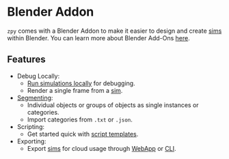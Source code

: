 # Blender Addon

`zpy` comes with a Blender Addon to make it easier to design and create [sims](https://zumolabs.github.io/zpy/zpy/tutorials/what_is_a_sim/) within Blender. You can learn more about Blender Add-Ons [here](https://docs.blender.org/manual/en/latest/editors/preferences/addons.html).

## Features

- Debug Locally:
    - [Run simulations locally](https://zumolabs.github.io/zpy/zpy/tutorials/run_a_sim/) for debugging.
    - Render a single frame from a [sim](https://zumolabs.github.io/zpy/zpy/tutorials/what_is_a_sim/).
- [Segmenting](https://zumolabs.github.io/zpy/zpy/tutorials/segmentation/): 
    - Individual objects or groups of objects as single instances or categories.
    - Import categories from `.txt` or `.json`.
- Scripting:
    - Get started quick with [script templates](https://zumolabs.github.io/zpy/zpy/tutorials/template/).
- Exporting:
    - Export [sims](https://zumolabs.github.io/zpy/zpy/tutorials/what_is_a_sim/) for cloud usage through [WebApp](https://zumolabs.github.io/zpy/app/about/) or [CLI](https://zumolabs.github.io/zpy/cli/about/).

